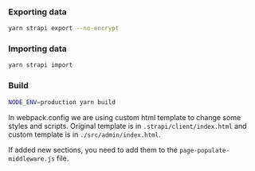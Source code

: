 ### Exporting data

```bash
yarn strapi export --no-encrypt
```

### Importing data

```bash
yarn strapi import
```

### Build

```bash
NODE_ENV=production yarn build
```

In webpack.config we are using custom html template to change some styles and scripts. Original template is in `.strapi/client/index.html` and custom template is in `./src/admin/index.html`.

If added new sections, you need to add them to the `page-populate-middleware.js` file.
